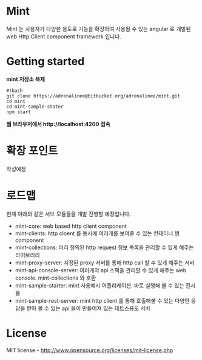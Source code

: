 # Mint
Mint 는 사용자가 다양한 용도로 기능을 확장하여 사용될 수 있는 angular 로 개발된 web Http Client component framework 입니다.

# Getting started

**mint 저장소 복제**
```
#!bash
git clone https://adrenalinee@bitbucket.org/adrenalinee/mint.git
cd mint
cd mint-sample-stater
npm start
```
**웹 브라우저에서 http://localhost:4200 접속**

# 확장 포인트
작성예정


# 로드맵
현재 아래와 같은 서브 모듈들을 걔발 진행할 예정입니다.

* mint-core: web based http client component
* mint-clients: http cloent 를 동시에 여러개를 보여줄 수 있는 컨테이너 탭 component
* mint-collections: 미리 정의된 http request 정보 목록을 관리할 수 있게 해주는 라이브러리
* mint-proxy-server: 지정된 proxy 서버를 통해 http call 할 수 있게 해주는 서버
* mint-api-console-server: 여러개의 api 스팩을 관리할 수 있게 해주는 web console. mint-collections 와 호환
* mint-sample-starter: mint 사용예시 어플리케이션. 바로 실행해 볼 수 있는 전시용
* mint-sample-rest-server: mint http client 를 통해 호출해볼 수 있는 다양한 응답을 받아 볼 수 있는 api 들이 만들어져 있는 테트스용도 서버

# License
MIT license - http://www.opensource.org/licenses/mit-license.php